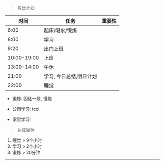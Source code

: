 > 每日计划

| 时间          | 任务            | 重要性 |
| ----------- | ------------- | --- |
| 6:00        | 起床/喝水/锻炼      |     |
| 8:00        | 学习            |     |
| 9:20        | 出门上班          |     |
| 10:00-19:00 | 上班            |     |
| 13:00-14:00 | 午休            |     |
| 21:00       | 学习, 今日总结,明日计划 |     |
| 22:00       | 睡觉            |     |

- 锻炼: 囚徒一段, 慢跑

- 公司学习: tccl

- 家里学习:  

> 达成目标

1. 睡觉 > 9个小时
2. 学习 > 2个小时
3. 锻炼 > 20分钟

---
